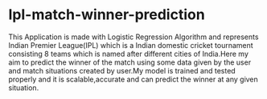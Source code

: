 # Ipl-match-winner-prediction
This Application is made with Logistic Regression Algorithm and represents Indian Premier League(IPL) which is a Indian domestic cricket tournament consisting 8 teams which is named after different cities of India.Here my aim to predict the winner of the match using some data given by the user and match situations created by user.My model is trained and tested properly and it is scalable,accurate and can predict the winner at any given situation.



